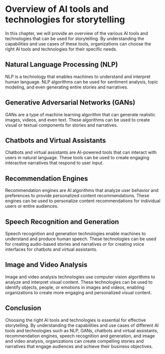 Overview of AI tools and technologies for storytelling
================================================================================================================================

In this chapter, we will provide an overview of the various AI tools and technologies that can be used for storytelling. By understanding the capabilities and use cases of these tools, organizations can choose the right AI tools and technologies for their specific needs.

Natural Language Processing (NLP)
---------------------------------

NLP is a technology that enables machines to understand and interpret human language. NLP algorithms can be used for sentiment analysis, topic modeling, and even generating entire stories and narratives.

Generative Adversarial Networks (GANs)
--------------------------------------

GANs are a type of machine learning algorithm that can generate realistic images, videos, and even text. These algorithms can be used to create visual or textual components for stories and narratives.

Chatbots and Virtual Assistants
-------------------------------

Chatbots and virtual assistants are AI-powered tools that can interact with users in natural language. These tools can be used to create engaging interactive narratives that respond to user input.

Recommendation Engines
----------------------

Recommendation engines are AI algorithms that analyze user behavior and preferences to provide personalized content recommendations. These engines can be used to personalize content recommendations for individual users or entire audiences.

Speech Recognition and Generation
---------------------------------

Speech recognition and generation technologies enable machines to understand and produce human speech. These technologies can be used for creating audio-based stories and narratives or for creating voice interfaces for chatbots and virtual assistants.

Image and Video Analysis
------------------------

Image and video analysis technologies use computer vision algorithms to analyze and interpret visual content. These technologies can be used to identify objects, people, or emotions in images and videos, enabling organizations to create more engaging and personalized visual content.

Conclusion
----------

Choosing the right AI tools and technologies is essential for effective storytelling. By understanding the capabilities and use cases of different AI tools and technologies such as NLP, GANs, chatbots and virtual assistants, recommendation engines, speech recognition and generation, and image and video analysis, organizations can create compelling stories and narratives that engage audiences and achieve their business objectives.
